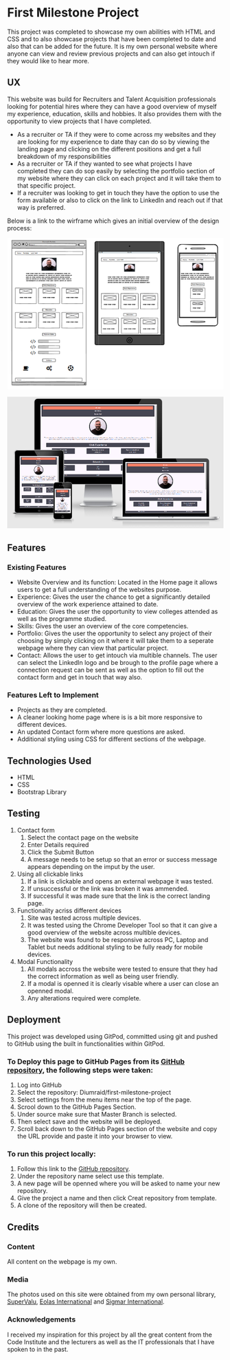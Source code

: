 # First Milestone Project
This project was completed to showcase my own abilities with HTML and CSS and to also showcase projects that have been completed to date and also that can be added for the future.
It is my own personal website where anyone can view and review previous projects and can also get intouch if they would like to hear more.
## UX
This website was build for Recruiters and Talent Acquisition professionals looking for potential hires where they can have a good overview of myself my experience, education, skills and hobbies. 
It also provides them with the opportunity to view projects that I have completed.

* As a recruiter or TA if they were to come across my websites and they are looking for my experience to date thay can do so by viewing the landing page and clicking on the different positions and get a full breakdown of my responsibilities
* As a recruiter or TA if they wanted to see what projects I have completed they can do sop easily by selecting the portfolio section of my website where they can click on each project and it will take them to that specific project.
* If a recruiter was looking to get in touch they have the option to use the form available or also to click on the link to LinkedIn and reach out if that way is preferred.

Below is a link to the wirframe which gives an initial overview of the design process:

![Wireframe](assets/images/Wireframe.PNG)

![Responsivness](assets/images/Responsivness.PNG)

## Features
### Existing Features
* Website Overview and its function: Located in the Home page it allows users to get a full understanding of the websites purpose.
* Experience: Gives the user the chance to get a significantly detailed overview of the work experience attained to date.
* Education: Gives the user the opportunity to view colleges attended as well as the programme studied.
* Skills: Gives the user an overview of the core competencies.
* Portfolio: Gives the user the opportunity to select any project of their choosing by simply clicking on it where it will take them to a seperate webpage where they can view that particular project.
* Contact: Allows the user to get intouch via multible channels. The user can select the LinkedIn logo and be brough to the profile page where a connection request can be sent as well as the option to fill out the contact form and get in touch that way also.

### Features Left to Implement
* Projects as they are completed.
* A cleaner looking home page where is is a bit more responsive to different devices.
* An updated Contact form where more questions are asked.
* Additional styling using CSS for different sections of the webpage.
## Technologies Used
* HTML
* CSS
* Bootstrap Library
## Testing
1. Contact form
    1. Select the contact page on the website
    2. Enter Details required
    3. Click the Submit Button
    4. A message needs to be setup so that an error or success message appears depending on the imput by the user.
2. Using all clickable links
    1. If a link is clickable and opens an external webpage it was tested.
    2. If unsuccessful or the link was broken it was ammended.
    3. If successful it was made sure that the link is the correct landing page.
3. Functionality acriss different devices
    1. Site was tested across multiple devices.
    2. It was tested using the Chrome Developer Tool so that it can give a good overview of the website across multible devices.
    3. The website was found to be responsive across PC, Laptop and Tablet but needs additional styling to be fully ready for mobile devices.
4. Modal Functionality
    1. All modals accross the website were tested to ensure that they had the correct information as well as being user friendly.
    2. If a modal is openned it is clearly visable where a user can close an openned modal.
    3. Any alterations required were complete.

## Deployment

This project was developed using GitPod, committed using git and pushed to GitHub using the built in functionalities within GitPod.

### To Deploy this page to GitHub Pages from its [GitHub repository](https://github.com/Diumraid/first-milestone-project), the following steps were taken:
 1. Log into GitHub
 2. Select the repository: Diumraid/first-milestone-project
 3. Select settings from the menu items near the top of the page.
 4. Scrool down to the GitHub Pages Section.
 5. Under source make sure that Master Branch is selected.
 6. Then select save and the website will be deployed.
 7. Scroll back down to the GitHub Pages section of the website and copy the URL provide and paste it into your browser to view.

### To run this project locally:
1. Follow this link to the [GitHub repository](https://github.com/Diumraid/first-milestone-project).
2. Under the repository name select use this template.
3. A new page will be openned where you will be asked to name your new repository.
4. Give the project a name and then click Creat repository from template.
5. A clone of the repository will then be created.
## Credits
### Content
All content on the webpage is my own.
### Media
The photos used on this site were obtained from my own personal library, [SuperValu](https://www.supervalu.ie/), [Eolas International](https://www.eolasinternational.com/) and [Sigmar International](https://www.sigmarrecruitment.eu/?redirect=true).
### Acknowledgements
I received my inspiration for this project by all the great content from the Code Institute and the lecturers as well as the IT professionals that I have spoken to in the past.